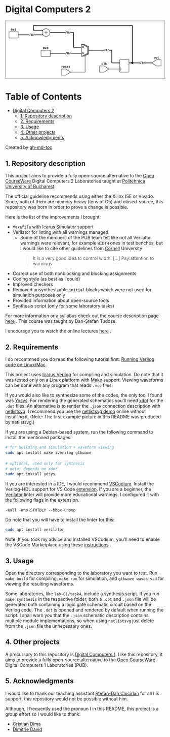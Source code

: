 # Digital Computers 2

<img align="center" src="resources/counter.svg">

Table of Contents
=================

* [Digital Computers 2](#digital-computers-2)
   * [1. Repository description](#1-repository-description)
   * [2. Requirements](#2-requirements)
   * [3. Usage](#3-usage)
   * [4. Other projects](#4-other-projects)
   * [5. Acknowledgments](#5-acknowledgments)

Created by [gh-md-toc](https://github.com/ekalinin/github-markdown-toc)

## 1. Repository description

This project aims to provide a fully open-source alternative to the
[Open CourseWare](https://ocw.cs.pub.ro/courses/cn1) Digital Computers 2
Laboratories taught at [Politehnica University of Bucharest](upb.ro).

The official guideline recommends using either the Xilinx ISE or Vivado. Since,
both of them are memory heavy (tens of Gb) and closed-source, this repository
was born in order to prove a change is possible.

Here is the list of the improvements I brought:

- `Makefile` with Icarus Simulator support
- Verilator for linting with all warnings managed
    - Some of the members of the PUB team felt like not all Verilator warnings
    were relevant, for example `WIDTH` ones in test benches, but I would like to
    cite other guidelines from [Cornell](https://people.ece.cornell.edu/land/courses/ece5760/Verilog/Verilog_index.html)
    University
        > It is a very good idea to control width. [...] Pay attention to
        > warnings
- Correct use of both nonblocking and blocking assignments
- Coding style (as best as I could)
- Improved checkers
- Removed unsynthesizable `initial` blocks which were not used for simulation
    purposes only
- Provided information about open-source tools
- Synthesis script (only for some laboratory tasks)

For more information or a syllabus check out the course description
[page here](https://cs.pub.ro/index.php/education/courses/60-under/an3underg/125-digital-computers-2)
. This course was taught by Dan-Ștefan Tudose.

I encourage you to watch the online lectures
[here](https://www.youtube.com/watch?v=Jj2X13nKH7Y&list=PLwhXkdjzBNZ_2KzgsrSPQ_ZYNhFVFPXWI)
.

## 2. Requirements

I do recommned you do read the following tutorial first:
[Running Verilog code on Linux/Mac](https://medium.com/macoclock/running-verilog-code-on-linux-mac-3b06ddcccc55).

This project uses [Icarus Verilog](http://iverilog.icarus.com/) for compiling
and simulation. Do note that it was tested only on a Linux platform with
[Make](https://www.gnu.org/software/make/) support. Viewing waveforms can be
done with any program that reads `.vcd` files.

If you would also like to synthesize some of the codes, the only tool I found
was [Yosys](http://www.clifford.at/yosys/). For rendering the generated
schematics you'll need [xdot](https://github.com/jrfonseca/xdot.py) for the
`.dot` files. An alternative is to render the `.json` connection description
with [netlistsvg](https://github.com/nturley/netlistsvg). I recommend you use
the [netlistsvg demo](https://neilturley.dev/netlistsvg/) online without
installing it. (Note: The first example picture in this README was produced by
netlistsvg.)

If you are using a Debian-based system, run the following command to install
the mentioned packages:

```bash
# for building and simulation + waveform viewing
sudo apt install make iverilog gtkwave

# optional, used only for synthesis
# note: depends on xdot
sudo apt install yosys
```

If you are interested in a IDE, I would recommend
[VSCodium](https://vscodium.com/). Install the Verilog-HDL support for VS Code
[extension](https://github.com/mshr-h/vscode-verilog-hdl-support).
If you are a beginner, the [Verilator](https://www.veripool.org/verilator/) 
linter will provide more educational warnings. I configured it with the
following flags in the extension.

```-Wall -Wno-STMTDLY --bbox-unsup```

Do note that you will have to install the linter for this:

```bash
sudo apt install verilator
```

Note: If you took my advice and installed VSCodium, you'll need to enable the VSCode
Marketplace using these
[instructions](https://github.com/VSCodium/vscodium/blob/master/DOCS.md#extensions-marketplace)
.

## 3. Usage

Open the directory corresponding to the laboratory you want to test. Run
`make build` for compiling, `make run` for simulation, and `gtkwave waves.vcd`
for viewing the resulting waveforms.

Some laboratories, like `lab-01/task4`, include a synthesis script. If
you run `make synthesis` in the respective folder, both a `.dot` and `.json`
file will be generated both containing a logic gate schematic circuit based on
the Verilog code. The `.dot` is opened and rendered by default when running the
script. I shall warn you that the `.json` schematic description contains
multiple module implementations, so when using `netlistsvg` just delete from
the `.json` file the unnecessary ones.

## 4. Other projects

A precursory to this repository is
[Digital Computers 1](https://github.com/mateibarbu19/digital-computers-1).
Like this repository, it aims to provide a fully open-source alternative to the
[Open CourseWare](https://ocw.cs.pub.ro/courses/cn2) Digital Computers 1
Laboratories (PUB).

## 5. Acknowledgments

I would like to thank our teaching assistant
[Ștefan-Dan Ciocîrlan](https://github.com/sdcioc)
for all his support, this repository would not be possible without him.

Although, I frequently used the pronoun I in this README, this project is a
group effort so I would like to thank:

- [Cristian Dima](https://github.com/Cartofie)
- [Dimitrie David](https://github.com/dimitriedavid/)
